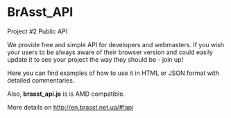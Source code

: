 # BrAsst_API
Project #2 Public API

We provide free and simple API for developers and webmasters. If you wish your users to be always aware of their browser version and could easily update it to see your project the way they should be - join up!

Here you can find examples of how to use it in HTML or JSON format with detailed commentaries.

Also, <b>brasst_api.js</b> is is AMD compatible.

More details on http://en.brasst.net.ua/#!api
